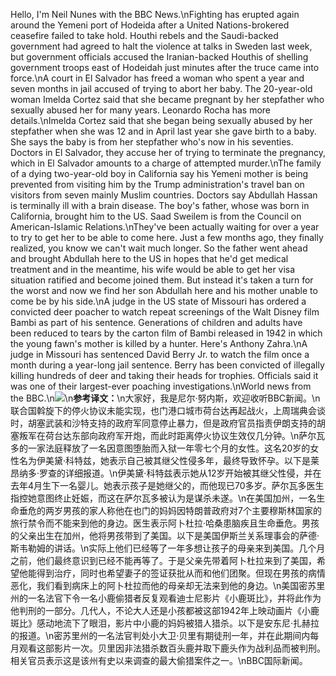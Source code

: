 Hello, I'm Neil Nunes with the BBC News.\nFighting has erupted again around the Yemeni port of Hodeida after a United Nations-brokered ceasefire failed to take hold. Houthi rebels and the Saudi-backed government had agreed to halt the violence at talks in Sweden last week, but government officials accused the Iranian-backed Houthis of shelling government troops east of Hodeidah just minutes after the truce came into force.\nA court in El Salvador has freed a woman who spent a year and seven months in jail accused of trying to abort her baby. The 20-year-old woman Imelda Cortez said that she became pregnant by her stepfather who sexually abused her for many years. Leonardo Rocha has more details.\nImelda Cortez said that she began being sexually abused by her stepfather when she was 12 and in April last year she gave birth to a baby. She says the baby is from her stepfather who's now in his seventies. Doctors in El Salvador, they accuse her of trying to terminate the pregnancy, which in El Salvador amounts to a charge of attempted murder.\nThe family of a dying two-year-old boy in California say his Yemeni mother is being prevented from visiting him by the Trump administration's travel ban on visitors from seven mainly Muslim countries. Doctors say Abdullah Hassan is terminally ill with a brain disease. The boy's father, whose was born in California, brought him to the US. Saad Sweilem is from the Council on American-Islamic Relations.\nThey've been actually waiting for over a year to try to get her to be able to come here. Just a few months ago, they finally realized, you know we can't wait much longer. So the father went ahead and brought Abdullah here to the US in hopes that he'd get medical treatment and in the meantime, his wife would be able to get her visa situation ratified and become joined them. But instead it's taken a turn for the worst and now we find her son Abdullah here and his mother unable to come be by his side.\nA judge in the US state of Missouri has ordered a convicted deer poacher to watch repeat screenings of the Walt Disney film Bambi as part of his sentence. Generations of children and adults have been reduced to tears by the carton film of Bambi released in 1942 in which the young fawn's mother is killed by a hunter. Here's Anthony Zahra.\nA judge in Missouri has sentenced David Berry Jr. to watch the film once a month during a year-long jail sentence. Berry has been convicted of illegally killing hundreds of deer and taking their heads for trophies. Officials said it was one of their largest-ever poaching investigations.\nWorld news from the BBC.\n![](images/salvador.jpg)\n**参考译文：**\n大家好，我是尼尔·努内斯，欢迎收听BBC新闻。\n联合国斡旋下的停火协议未能实现，也门港口城市荷台达再起战火，上周瑞典会谈时，胡塞武装和沙特支持的政府军同意停止暴力，但是政府官员指责伊朗支持的胡塞叛军在荷台达东部向政府军开炮，而此时距离停火协议生效仅几分钟。\n萨尔瓦多的一家法庭释放了一名因意图堕胎而入狱一年零七个月的女性。这名20岁的女性名为伊美黛·科特兹，她表示自己被其继父性侵多年，最终导致怀孕。以下是莱昂纳多·罗查的详细报道。\n伊美黛·科特兹表示她从12岁开始被其继父性侵，并在去年4月生下一名婴儿。她表示孩子是她继父的，而他现已70多岁。萨尔瓦多医生指控她意图终止妊娠，而这在萨尔瓦多被认为是谋杀未遂。\n在美国加州，一名生命垂危的两岁男孩的家人称他在也门的妈妈因特朗普政府对7个主要穆斯林国家的旅行禁令而不能来到他的身边。医生表示阿卜杜拉·哈桑患脑疾且生命垂危。男孩的父亲出生在加州，他将男孩带到了美国。以下是美国伊斯兰关系理事会的萨德·斯韦勒姆的讲话。\n实际上他们已经等了一年多想让孩子的母亲来到美国。几个月之前，他们最终意识到已经不能再等了。于是父亲先带着阿卜杜拉来到了美国，希望他能得到治疗，同时也希望妻子的签证获批从而和他们团聚。但现在男孩的病情恶化，我们看到病床上的阿卜杜拉而他的母亲却无法来到他的身边。\n美国密苏里州的一名法官下令一名小鹿偷猎者反复观看迪士尼影片《小鹿斑比》，并将此作为他判刑的一部分。几代人，不论大人还是小孩都被这部1942年上映动画片《小鹿斑比》感动地流下了眼泪，影片中小鹿的妈妈被猎人猎杀。以下是安东尼·扎赫拉的报道。\n密苏里州的一名法官判处小大卫·贝里有期徒刑一年，并在此期间内每月观看这部影片一次。贝里因非法猎杀数百头鹿并取下鹿头作为战利品而被判刑。相关官员表示这是该州有史以来调查的最大偷猎案件之一。\nBBC国际新闻。
        